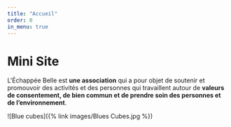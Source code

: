 ```yaml
---
title: "Accueil"
order: 0
in_menu: true
---
```

# Mini Site

L'Échappée Belle est **une association** qui a pour objet de soutenir et promouvoir des activités et des personnes qui travaillent autour de **valeurs de consentement, de bien commun et de prendre soin des personnes et de l’environnement**.

![Blue cubes]({% link images/Blues Cubes.jpg %}) 